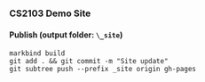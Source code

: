 ### CS2103 Demo Site

#### Publish (output folder: `\_site`)
```
markbind build
git add . && git commit -m "Site update"
git subtree push --prefix _site origin gh-pages
```
